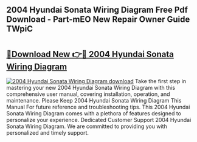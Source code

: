 ## 2004 Hyundai Sonata Wiring Diagram Free Pdf Download - Part-mEO New Repair Owner Guide TWpiC

# <h2><a href="http://dfo8mu.blite.top/?on=2004+Hyundai+Sonata+Wiring+Diagram">🔗Download New 👉🔴 2004 Hyundai Sonata Wiring Diagram</a></h2>

[![2004 Hyundai Sonata Wiring Diagram download](https://i.imgur.com/lujVjoI.png)](http://dfo8mu.blite.top/?on=2004+Hyundai+Sonata+Wiring+Diagram)
Take the first step in mastering your new 2004 Hyundai Sonata Wiring Diagram with this comprehensive user manual, covering installation, operation, and maintenance. Please Keep 2004 Hyundai Sonata Wiring Diagram This Manual For future reference and troubleshooting tips. This 2004 Hyundai Sonata Wiring Diagram comes with a plethora of features designed to personalize your experience. Dedicated Customer Support 2004 Hyundai Sonata Wiring Diagram. We are committed to providing you with personalized and timely support.
